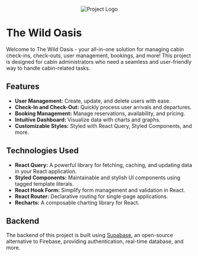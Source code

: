 
<p align="center">
  <img src="https://the-wild-oasis.vercel.app/logo-light.png" alt="Project Logo" />
</p>

# The Wild Oasis


Welcome to The Wild Oasis - your all-in-one solution for managing cabin check-ins, check-outs, user management, bookings, and more! This project is designed for cabin administrators who need a seamless and user-friendly way to handle cabin-related tasks.

## Features

- **User Management:** Create, update, and delete users with ease.
- **Check-In and Check-Out:** Quickly process user arrivals and departures.
- **Booking Management:** Manage reservations, availability, and pricing.
- **Intuitive Dashboard:** Visualize data with charts and graphs.
- **Customizable Styles:** Styled with React Query, Styled Components, and more.

## Technologies Used

- **React Query:** A powerful library for fetching, caching, and updating data in your React application.
- **Styled Components:** Maintainable and stylish UI components using tagged template literals.
- **React Hook Form:** Simplify form management and validation in React.
- **React Router:** Declarative routing for single-page applications.
- **Recharts:** A composable charting library for React.

## Backend

The backend of this project is built using [Supabase](https://supabase.io/), an open-source alternative to Firebase, providing authentication, real-time database, and more.


